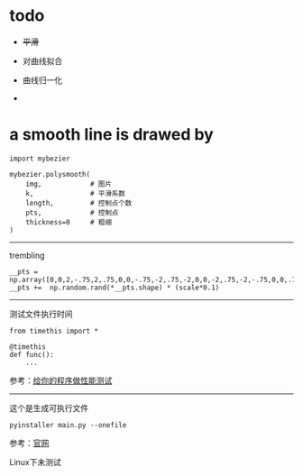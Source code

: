 # todo
- ~~平滑~~

- 对曲线拟合
- 曲线归一化
- 


# a smooth line is drawed by
  
    import mybezier

    mybezier.polysmooth(
        img,            # 图片
        k,              # 平滑系数
        length,         # 控制点个数
        pts,            # 控制点
        thickness=0     # 粗细
    )

----
trembling

    __pts = np.array([0,0,2,-.75,2,.75,0,0,-.75,-2,.75,-2,0,0,-2,.75,-2,-.75,0,0,.75,2,-.75,2,0,0])*scale
    __pts +=  np.random.rand(*__pts.shape) * (scale*0.1)

----
测试文件执行时间

    from timethis import *

    @timethis
    def func():
        ...
参考：[给你的程序做性能测试](https://python3-cookbook.readthedocs.io/zh_CN/latest/c14/p13_profiling_and_timing_your_program.html)


----
这个是生成可执行文件

    pyinstaller main.py --onefile

参考：[官网](https://pyinstaller.readthedocs.io/en/stable/genindex.html)

Linux下未测试
 

